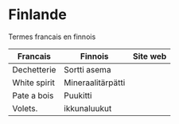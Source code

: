 # Finlande
Termes francais en finnois

| Francais     | Finnois           | Site web      |
|--------------|-------------------|---------------|
| Dechetterie  | Sortti asema      |               |
| White spirit | Mineraalitärpätti |               |
| Pate a bois  | Puukitti          |               |
| Volets.      | ikkunaluukut      |               |
